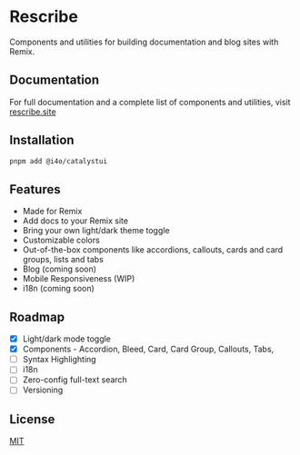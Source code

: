 # Rescribe

Components and utilities for building documentation and blog sites with Remix.

## Documentation

For full documentation and a complete list of components and utilities, visit [rescribe.site](https://rescribe.site)

## Installation

```bash
pnpm add @i4o/catalystui
```

## Features

- Made for Remix
- Add docs to your Remix site
- Bring your own light/dark theme toggle
- Customizable colors
- Out-of-the-box components like accordions, callouts, cards and card groups, lists and tabs
- Blog (coming soon)
- Mobile Responsiveness (WIP)
- i18n (coming soon)

## Roadmap

- [x] Light/dark mode toggle
- [x] Components - Accordion, Bleed, Card, Card Group, Callouts, Tabs,
- [ ] Syntax Highlighting
- [ ] i18n
- [ ] Zero-config full-text search
- [ ] Versioning

## License

[MIT](https://choosealicense.com/licenses/mit/)
